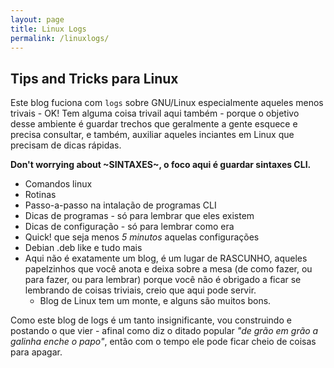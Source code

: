 ```yaml
---
layout: page
title: Linux Logs
permalink: /linuxlogs/
---
```


## Tips and Tricks para Linux 

Este blog fuciona com `logs` sobre GNU/Linux especialmente aqueles menos trivais - OK! Tem alguma coisa trivail aqui também - porque o objetivo desse ambiente é guardar trechos que geralmente a gente esquece e precisa consultar, e também, auxiliar aqueles inciantes em Linux que precisam de dicas rápidas.

**Don't worrying about ~SINTAXES~, o foco aqui é guardar sintaxes CLI.**

- Comandos linux
- Rotinas
- Passo-a-passo na intalação de programas CLI
- Dicas de programas - só para lembrar que eles existem 
- Dicas de configuração - só para lembrar como era
- Quick! que seja menos *5 minutos* aquelas configurações
- Debian .deb like e tudo mais
- Aqui não é exatamente um blog, é um lugar de RASCUNHO, aqueles papelzinhos que você anota e deixa sobre a mesa (de como fazer, ou para fazer, ou para lembrar) porque você não é obrigado a ficar se lembrando de coisas triviais, creio que aqui pode servir. 
	- Blog de Linux tem um monte, e alguns são muitos bons. 

Como este blog de logs é um tanto insignificante, vou construindo e postando o que vier - afinal como diz o ditado popular *"de grão em grão a galinha enche o papo"*, então com o tempo ele pode ficar cheio de coisas para apagar.  
